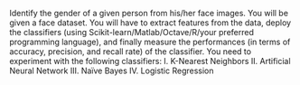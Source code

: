 Identify the gender of a given person from his/her face images. You will be
given a face dataset. You will have to extract features from the data, deploy the classifiers (using
Scikit-learn/Matlab/Octave/R/your preferred programming language), and finally measure the
performances (in terms of accuracy, precision, and recall rate) of the classifier. You need to
experiment with the following classifiers:
I. K-Nearest Neighbors
II. Artificial Neural Network
III. Naïve Bayes
IV. Logistic Regression
